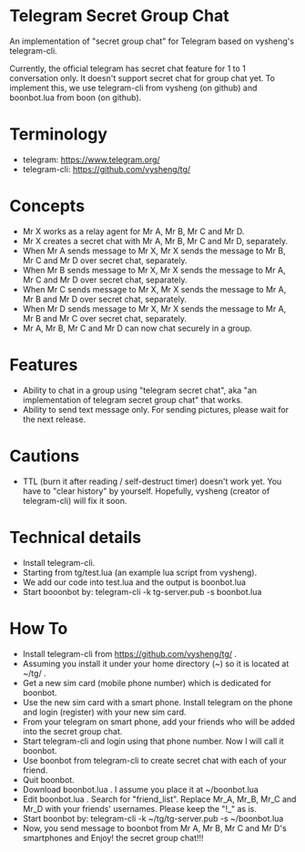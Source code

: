 Telegram Secret Group  Chat
===========================

An implementation of "secret group chat" for Telegram based on vysheng's telegram-cli.

Currently, the official telegram has secret chat feature for 1 to 1 conversation only.  It doesn't support secret chat for group chat yet.  To implement this, we use telegram-cli from vysheng (on github) and boonbot.lua from boon (on github).

Terminology
===========
- telegram: https://www.telegram.org/
- telegram-cli: https://github.com/vysheng/tg/

Concepts
========
- Mr X works as a relay agent for Mr A, Mr B, Mr C and Mr D.
- Mr X creates a secret chat with Mr A, Mr B, Mr C and Mr D, separately.
- When Mr A sends message to Mr X, Mr X sends the message to Mr B, Mr C and Mr D over secret chat, separately.
- When Mr B sends message to Mr X, Mr X sends the message to Mr A, Mr C and Mr D over secret chat, separately.
- When Mr C sends message to Mr X, Mr X sends the message to Mr A, Mr B and Mr D over secret chat, separately.
- When Mr D sends message to Mr X, Mr X sends the message to Mr A, Mr B and Mr C over secret chat, separately.
- Mr A, Mr B, Mr C and Mr D can now chat securely in a group.

Features
========
- Ability to chat in a group using "telegram secret chat", aka "an implementation of telegram secret group chat" that works.
- Ability to send text message only.  For sending pictures, please wait for the next release.

Cautions
========
- TTL (burn it after reading / self-destruct timer) doesn't work yet.  You have to "clear history" by yourself.  Hopefully, vysheng (creator of telegram-cli) will fix it soon.

Technical details
=================
- Install telegram-cli.
- Starting from tg/test.lua (an example lua script from vysheng).
- We add our code into test.lua and the output is boonbot.lua
- Start booonbot by: telegram-cli -k tg-server.pub -s boonbot.lua

How To
==================
- Install telegram-cli from https://github.com/vysheng/tg/ .
- Assuming you install it under your home directory (~) so it is located at ~/tg/ .
- Get a new sim card (mobile phone number) which is dedicated for boonbot.
- Use the new sim card with a smart phone.  Install telegram on the phone and login (register) with your new sim card.
- From your telegram on smart phone, add your friends who will be added into the secret group chat.
- Start telegram-cli and login using that phone number.  Now I will call it boonbot.
- Use boonbot from telegram-cli to create secret chat with each of your friend.
- Quit boonbot.
- Download boonbot.lua .  I assume you place it at ~/boonbot.lua
- Edit boonbot.lua .  Search for "friend_list".  Replace Mr_A, Mr_B, Mr_C and Mr_D with your friends' usernames.  Please keep the "!_" as is.
- Start boonbot by: telegram-cli -k ~/tg/tg-server.pub -s ~/boonbot.lua
- Now, you send message to boonbot from Mr A, Mr B, Mr C and Mr D's smartphones and Enjoy! the secret group chat!!!
